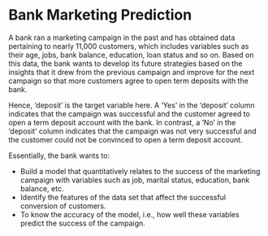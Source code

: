 # Bank Marketing Prediction

A bank ran a marketing campaign in the past and has obtained data pertaining to nearly 11,000 customers, which includes variables such as their age, jobs, bank balance, education, loan status and so on. Based on this data, the bank wants to develop its future strategies based on the insights that it drew from the previous campaign and improve for the next campaign so that more customers agree to open term deposits with the bank.

Hence, ‘deposit’ is the target variable here. A ‘Yes’ in the ‘deposit’ column indicates that the campaign was successful and the customer agreed to open a term deposit account with the bank. In contrast, a ‘No’ in the ‘deposit’ column indicates that the campaign was not very successful and the customer could not be convinced to open a term deposit account.

Essentially, the bank wants to:

* Build a model that quantitatively relates to the success of the marketing campaign with variables such as job, marital status, education, bank balance, etc.
* Identify the features of the data set that affect the successful conversion of customers.
* To know the accuracy of the model, i.e., how well these variables predict the success of the campaign.
